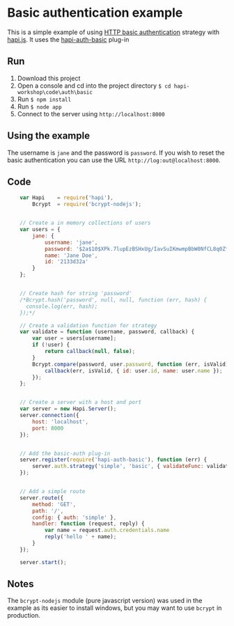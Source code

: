 # Basic authentication example

This is a simple example of using [HTTP basic authentication](http://en.wikipedia.org/wiki/Basic_access_authentication) strategy with [hapi.js](http://hapijs.com/). It uses the [hapi-auth-basic](https://github.com/hapijs/hapi-auth-basic) plug-in

## Run
1. Download this project
2. Open a console and cd into the project directory `$ cd hapi-workshop\code\auth\basic`
3. Run `$ npm install`
4. Run `$ node app`
5. Connect to the server using `http://localhost:8000`

## Using the example
The username is `jane` and the password is `password`. If you wish to reset the basic authentication you can use the URL `http://log:out@localhost:8000`. 

## Code
```js
	var Hapi    = require('hapi'),
	    Bcrypt  = require('bcrypt-nodejs');


	// Create a in memory collections of users
	var users = {
	    jane: {
	        username: 'jane',
	        password: '$2a$10$XPk.7lupEzBSHxUg/IavSuIKmwmpBbW0NfCL8q0ZfHXUPXTtbhmNK',   // 'password'
	        name: 'Jane Doe',
	        id: '2133d32a'
	    }
	};


	// Create hash for string 'password'
	/*Bcrypt.hash('password', null, null, function (err, hash) {
	  console.log(err, hash);
	});*/

	// Create a validation function for strategy
	var validate = function (username, password, callback) {
	    var user = users[username];
	    if (!user) {
	        return callback(null, false);
	    }
	    Bcrypt.compare(password, user.password, function (err, isValid) {
	        callback(err, isValid, { id: user.id, name: user.name });
	    });
	};


	// Create a server with a host and port
	var server = new Hapi.Server();
	server.connection({ 
	    host: 'localhost', 
	    port: 8000
	});


	// Add the basic-auth plug-in
	server.register(require('hapi-auth-basic'), function (err) {
	    server.auth.strategy('simple', 'basic', { validateFunc: validate });
	});


	// Add a simple route
	server.route({ 
	    method: 'GET', 
	    path: '/', 
	    config: { auth: 'simple' },
	    handler: function (request, reply) {
	        var name = request.auth.credentials.name
	        reply('hello ' + name);
	    } 
	});

	server.start();
```

## Notes
The `bcrypt-nodejs` module (pure javascript version) was used in the example as its easier to install windows, but you may want to use `bcrypt` in production.
